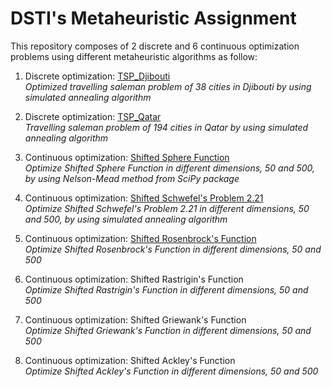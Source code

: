 # DSTI's Metaheuristic Assignment   
This repository composes of 2 discrete and 6 continuous optimization problems using different metaheuristic algorithms as follow: 

1. Discrete optimization: [TSP_Djibouti](https://github.com/Khwansiri/Metaheuristic_DSTI/tree/master/TSP_Djibouti)    
   *Optimized travelling saleman problem of 38 cities in Djibouti by using simulated annealing algorithm*      
   
2. Discrete optimization: [TSP_Qatar](https://github.com/Khwansiri/Metaheuristic_DSTI/tree/master/TSP_Qatar)      
   *Travelling saleman problem of 194 cities in Qatar by using simulated annealing algorithm*      
   
3. Continuous optimization: [Shifted Sphere Function](https://github.com/Khwansiri/Metaheuristic_DSTI/tree/master/Shifted%20Sphere%20Function)    
   *Optimize Shifted Sphere Function in different dimensions, 50 and 500, by using Nelson-Mead method from SciPy package*     
   
4. Continuous optimization: [Shifted Schwefel's Problem 2.21](https://github.com/Khwansiri/Metaheuristic_DSTI/tree/master/Shifted%20Schwefel's%20Problem%202.21)       
   *Optimize Shifted Schwefel's Problem 2.21 in different dimensions, 50 and 500, by using simulated annealing algorithm*    
   
5. Continuous optimization: [Shifted Rosenbrock's Function](https://github.com/Khwansiri/Metaheuristic_DSTI/tree/master/Shifted%20Rosenbrock's%20Function)    
   *Optimize Shifted Rosenbrock's Function in different dimensions, 50 and 500*     
   
6. Continuous optimization: Shifted Rastrigin's Function    
   *Optimize Shifted Rastrigin's Function in different dimensions, 50 and 500*     
   
7. Continuous optimization: Shifted Griewank's Function    
   *Optimize Shifted Griewank's Function in different dimensions, 50 and 500*     
   
8. Continuous optimization: Shifted Ackley's Function    
   *Optimize Shifted Ackley's Function  in different dimensions, 50 and 500* 
 
